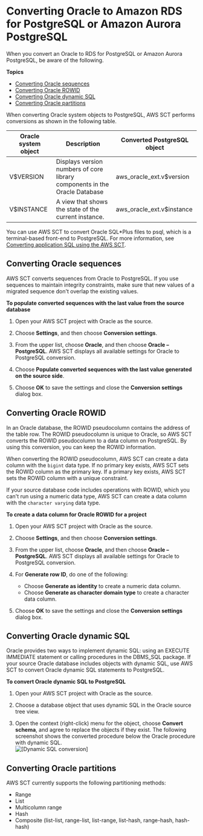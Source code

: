 # Converting Oracle to Amazon RDS for PostgreSQL or Amazon Aurora PostgreSQL<a name="CHAP_Source.Oracle.ToPostgreSQL"></a>

When you convert an Oracle to RDS for PostgreSQL or Amazon Aurora PostgreSQL, be aware of the following\.

**Topics**
+ [Converting Oracle sequences](#CHAP_Source.Oracle.ToPostgreSQL.ConvertSequences)
+ [Converting Oracle ROWID](#CHAP_Source.Oracle.ToPostgreSQL.ConvertRowID)
+ [Converting Oracle dynamic SQL](#CHAP_Source.Oracle.ToPostgreSQL.DynamicSQL)
+ [Converting Oracle partitions](#CHAP_Source.Oracle.ToPostgreSQL.PG10Partitioning)

When converting Oracle system objects to PostgreSQL, AWS SCT performs conversions as shown in the following table\.


| Oracle system object | Description | Converted PostgreSQL object | 
| --- | --- | --- | 
| V$VERSION  | Displays version numbers of core library components in the Oracle Database | aws\_oracle\_ext\.v$version | 
| V$INSTANCE | A view that shows the state of the current instance\. | aws\_oracle\_ext\.v$instance | 

You can use AWS SCT to convert Oracle SQL\*Plus files to psql, which is a terminal\-based front\-end to PostgreSQL\. For more information, see [Converting application SQL using the AWS SCT](CHAP_Converting.App.md)\.

## Converting Oracle sequences<a name="CHAP_Source.Oracle.ToPostgreSQL.ConvertSequences"></a>

AWS SCT converts sequences from Oracle to PostgreSQL\. If you use sequences to maintain integrity constraints, make sure that new values of a migrated sequence don't overlap the existing values\.

**To populate converted sequences with the last value from the source database**

1. Open your AWS SCT project with Oracle as the source\.

1. Choose **Settings**, and then choose **Conversion settings**\. 

1. From the upper list, choose **Oracle**, and then choose **Oracle – PostgreSQL**\. AWS SCT displays all available settings for Oracle to PostgreSQL conversion\. 

1. Choose **Populate converted sequences with the last value generated on the source side**\.

1. Choose **OK** to save the settings and close the **Conversion settings** dialog box\. 

## Converting Oracle ROWID<a name="CHAP_Source.Oracle.ToPostgreSQL.ConvertRowID"></a>

 In an Oracle database, the ROWID pseudocolumn contains the address of the table row\. The ROWID pseudocolumn is unique to Oracle, so AWS SCT converts the ROWID pseudocolumn to a data column on PostgreSQL\. By using this conversion, you can keep the ROWID information\. 

When converting the ROWID pseudocolumn, AWS SCT can create a data column with the `bigint` data type\. If no primary key exists, AWS SCT sets the ROWID column as the primary key\. If a primary key exists, AWS SCT sets the ROWID column with a unique constraint\.

If your source database code includes operations with ROWID, which you can't run using a numeric data type, AWS SCT can create a data column with the `character varying` data type\.

**To create a data column for Oracle ROWID for a project**

1. Open your AWS SCT project with Oracle as the source\.

1. Choose **Settings**, and then choose **Conversion settings**\. 

1. From the upper list, choose **Oracle**, and then choose **Oracle – PostgreSQL**\. AWS SCT displays all available settings for Oracle to PostgreSQL conversion\. 

1. For **Generate row ID**, do one of the following: 
   + Choose **Generate as identity** to create a numeric data column\.
   + Choose **Generate as character domain type** to create a character data column\.

1. Choose **OK** to save the settings and close the **Conversion settings** dialog box\. 

## Converting Oracle dynamic SQL<a name="CHAP_Source.Oracle.ToPostgreSQL.DynamicSQL"></a>

 Oracle provides two ways to implement dynamic SQL: using an EXECUTE IMMEDIATE statement or calling procedures in the DBMS\_SQL package\. If your source Oracle database includes objects with dynamic SQL, use AWS SCT to convert Oracle dynamic SQL statements to PostgreSQL\.

**To convert Oracle dynamic SQL to PostgreSQL**

1. Open your AWS SCT project with Oracle as the source\.

1. Choose a database object that uses dynamic SQL in the Oracle source tree view\.

1. Open the context \(right\-click\) menu for the object, choose **Convert schema**, and agree to replace the objects if they exist\. The following screenshot shows the converted procedure below the Oracle procedure with dynamic SQL\.  
![\[Dynamic SQL conversion\]](http://docs.aws.amazon.com/SchemaConversionTool/latest/userguide/images/dynamicsql1.png)

## Converting Oracle partitions<a name="CHAP_Source.Oracle.ToPostgreSQL.PG10Partitioning"></a>

AWS SCT currently supports the following partitioning methods: 
+ Range
+ List
+ Multicolumn range
+ Hash
+ Composite \(list\-list, range\-list, list\-range, list\-hash, range\-hash, hash\-hash\)